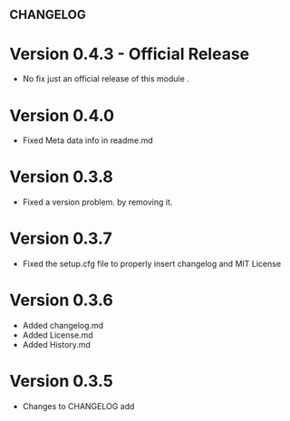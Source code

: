 ## CHANGELOG

# Version 0.4.3 - Official Release

- No fix just an official release of this module .

# Version 0.4.0

- Fixed Meta data info in readme.md

# Version 0.3.8

- Fixed a version problem. by removing it.

# Version 0.3.7

- Fixed the setup.cfg file to properly insert changelog and MIT License

# Version 0.3.6

- Added changelog.md
- Added License.md
- Added History.md

# Version 0.3.5

- Changes to CHANGELOG add
